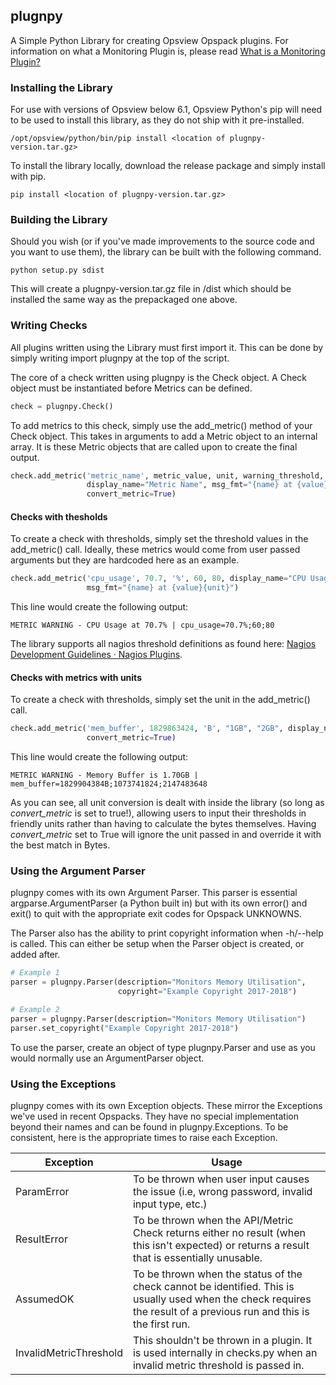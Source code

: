 ## plugnpy

A Simple Python Library for creating Opsview Opspack plugins. For information on what a Monitoring Plugin is, please read [What is a Monitoring Plugin?](https://github.com/opsview/Opsview-Integrations/blob/master/WHAT_IS_A_MONITORING_PLUGIN.md)

### Installing the Library

For use with versions of Opsview below 6.1, Opsview Python's pip will need to be used to install this library, as they do not ship with it pre-installed.

`/opt/opsview/python/bin/pip install <location of plugnpy-version.tar.gz>`

To install the library locally, download the release package and simply install with pip.

`pip install <location of plugnpy-version.tar.gz>`

### Building the Library

Should you wish (or if you've made improvements to the source code and you want to use them), the library can be built with the following command.

`python setup.py sdist`

This will create a plugnpy-version.tar.gz file in /dist which should be installed the same way as the prepackaged one above.

### Writing Checks

All plugins written using the Library must first import it. This can be done by simply writing import plugnpy at the top of the script.

The core of a check written using plugnpy is the Check object. A Check object must be instantiated before Metrics can be defined.

```python
check = plugnpy.Check()
```

To add metrics to this check, simply use the add_metric() method of your Check object. This takes in arguments to add a Metric object to an internal array. It is these Metric objects that are called upon to create the final output.

```python
check.add_metric('metric_name', metric_value, unit, warning_threshold, critical_threshold,
                 display_name="Metric Name", msg_fmt="{name} at {value}{unit}",
                 convert_metric=True)
```

#### Checks with thesholds

To create a check with thresholds, simply set the threshold values in the add_metric() call. Ideally, these metrics would come from user passed arguments but they are hardcoded here as an example.

```python
check.add_metric('cpu_usage', 70.7, '%', 60, 80, display_name="CPU Usage",
                 msg_fmt="{name} at {value}{unit}")
```

This line would create the following output:

`METRIC WARNING - CPU Usage at 70.7% | cpu_usage=70.7%;60;80`

The library supports all nagios threshold definitions as found here: [Nagios Development Guidelines · Nagios Plugins](https://nagios-plugins.org/doc/guidelines.html#THRESHOLDFORMAT).

#### Checks with metrics with units

To create a check with thresholds, simply set the unit in the add_metric() call.

```python
check.add_metric('mem_buffer', 1829863424, 'B', "1GB", "2GB", display_name="Memory Buffer",
                 convert_metric=True)
```

This line would create the following output:

`METRIC WARNING - Memory Buffer is 1.70GB | mem_buffer=1829904384B;1073741824;2147483648`

As you can see, all unit conversion is dealt with inside the library (so long as *convert_metric* is set to true!), allowing users to input their thresholds in friendly units rather than having to calculate the bytes themselves. Having *convert_metric* set to True will ignore the unit passed in and override it with the best match in Bytes.

### Using the Argument Parser

plugnpy comes with its own Argument Parser. This parser is essential argparse.ArgumentParser (a Python built in) but with its own  error() and  exit() to quit with the appropriate exit codes for Opspack UNKNOWNS.

The Parser also has the ability to print copyright information when -h/--help is called. This can either be setup when the Parser object is created, or added after.

```python
# Example 1
parser = plugnpy.Parser(description="Monitors Memory Utilisation",
                        copyright="Example Copyright 2017-2018")

# Example 2
parser = plugnpy.Parser(description="Monitors Memory Utilisation")
parser.set_copyright("Example Copyright 2017-2018")
```

To use the parser, create an object of type plugnpy.Parser and use as you would normally use an ArgumentParser object.

### Using the Exceptions

plugnpy comes with its own Exception objects. These mirror the Exceptions we've used in recent Opspacks. They have no special implementation beyond their names and can be found in plugnpy.Exceptions. To be consistent, here is the appropriate times to raise each Exception.

| Exception              | Usage                                                                                                                                                                |
|------------------------|----------------------------------------------------------------------------------------------------------------------------------------------------------------------|
| ParamError             | To be thrown when user input causes the issue (i.e, wrong password, invalid input type, etc.)                                                                        |
| ResultError            | To be thrown when the API/Metric Check returns either no result (when this isn't expected) or returns a result that is essentially unusable.                         |
| AssumedOK              | To be thrown when the status of the check cannot be identified. This is usually used when the check requires the result of a previous run and this is the first run. |
| InvalidMetricThreshold | This shouldn't be thrown in a plugin. It is used internally in checks.py when an invalid metric threshold is passed in.                                              |
